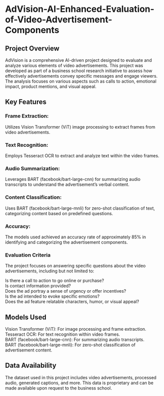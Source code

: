 # AdVision-AI-Enhanced-Evaluation-of-Video-Advertisement-Components

## Project Overview
AdVision is a comprehensive AI-driven project designed to evaluate and analyze various elements of video advertisements. This project was developed as part of a business school research initiative to assess how effectively advertisements convey specific messages and engage viewers. The analysis focuses on various aspects such as calls to action, emotional impact, product mentions, and visual appeal.

## Key Features
### Frame Extraction: <br>
Utilizes Vision Transformer (ViT) image processing to extract frames from video advertisements.<br>
### Text Recognition: <br>
Employs Tesseract OCR to extract and analyze text within the video frames.<br>
### Audio Summarization: <br>
Leverages BART (facebook/bart-large-cnn) for summarizing audio transcripts to understand the advertisement’s verbal content.<br>
### Content Classification: <br>
Uses BART (facebook/bart-large-mnli) for zero-shot classification of text, categorizing content based on predefined questions.<br>
### Accuracy: <br>
The models used achieved an accuracy rate of approximately 85% in identifying and categorizing the advertisement components.<br>
### Evaluation Criteria <br>
The project focuses on answering specific questions about the video advertisements, including but not limited to:

Is there a call to action to go online or purchase?<br>
Is contact information provided?<br>
Does the ad portray a sense of urgency or offer incentives?<br>
Is the ad intended to evoke specific emotions?<br>
Does the ad feature relatable characters, humor, or visual appeal?<br>
## Models Used
Vision Transformer (ViT): For image processing and frame extraction.<br>
Tesseract OCR: For text recognition within video frames.<br>
BART (facebook/bart-large-cnn): For summarizing audio transcripts.<br>
BART (facebook/bart-large-mnli): For zero-shot classification of advertisement content.<br>
## Data Availability
The dataset used in this project includes video advertisements, processed audio, generated captions, and more. This data is proprietary and can be made available upon request to the business school.
